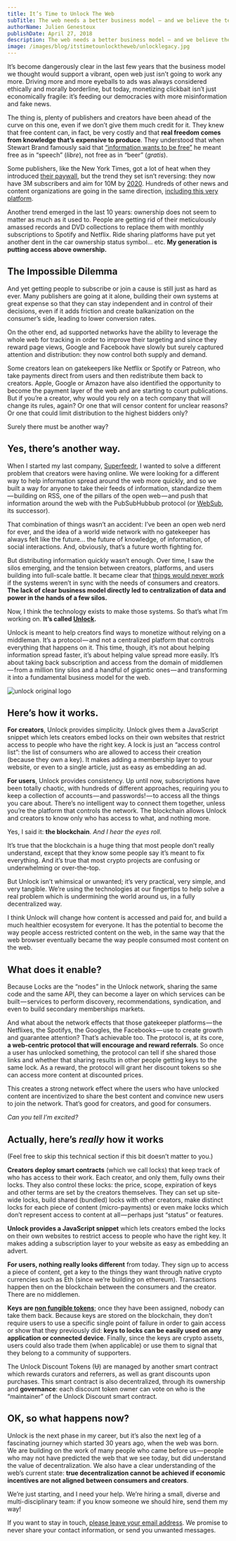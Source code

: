 ```yaml
---
title: It’s Time to Unlock The Web
subTitle: The web needs a better business model — and we believe the technology is finally here to do it.
authorName: Julien Genestoux
publishDate: April 27, 2018
description: The web needs a better business model — and we believe the technology is finally here to do it.
image: /images/blog/itstimetounlocktheweb/unlocklegacy.jpg
---
```

It’s become dangerously clear in the last few years that the business model we thought would support a vibrant, open web just isn’t going to work any more. Driving more and more eyeballs to ads was always considered ethically and morally borderline, but today, monetizing clickbait isn’t just economically fragile: it’s feeding our democracies with more misinformation and fake news.

The thing is, plenty of publishers and creators have been ahead of the curve on this one, even if we don’t give them much credit for it. They knew that free content can, in fact, be very costly and that **real freedom comes from knowledge that’s expensive to produce**. They understood that when Stewart Brand famously said that [“information wants to be free”](https://en.wikipedia.org/wiki/Information_wants_to_be_free) he meant free as in “speech” (_libre_), not free as in “beer” (_gratis_).

Some publishers, like the New York Times, got a lot of heat when they introduced [their paywall](https://www.nytimes.com/2011/03/18/opinion/l18times.html), but the trend they set isn’t reversing: they now have 3M subscribers and aim for 10M by [2020](https://www.nytimes.com/projects/2020-report/index.html). Hundreds of other news and content organizations are going in the same direction, [including this very platform](https://medium.com/membership).

Another trend emerged in the last 10 years: ownership does not seem to matter as much as it used to. People are getting rid of their meticulously amassed records and DVD collections to replace them with monthly subscriptions to Spotify and Netflix. Ride sharing platforms have put yet another dent in the car ownership status symbol… etc. **My generation is putting access above ownership.**

## The Impossible Dilemma

And yet getting people to subscribe or join a cause is still just as hard as ever. Many publishers are going at it alone, building their own systems at great expense so that they can stay independent and in control of their decisions, even if it adds friction and create balkanization on the consumer’s side, leading to lower conversion rates.

On the other end, ad supported networks have the ability to leverage the whole web for tracking in order to improve their targeting and since they reward page views, Google and Facebook have slowly but surely captured attention and distribution: they now control both supply and demand.

Some creators lean on gatekeepers like Netflix or Spotify or Patreon, who take payments direct from users and then redistribute them back to creators. Apple, Google or Amazon have also identified the opportunity to become the payment layer of the web and are starting to court publications. But if you’re a creator, why would you rely on a tech company that will change its rules, again? Or one that will censor content for unclear reasons? Or one that could limit distribution to the highest bidders only?

Surely there must be another way?

## Yes, there’s another way.

When I started my last company, [Superfeedr](https://superfeedr.com/), I wanted to solve a different problem that creators were having online. We were looking for a different way to help information spread around the web more quickly, and so we built a way for anyone to take their feeds of information, standardize them — building on RSS, one of the pillars of the open web — and push that information around the web with the PubSubHubbub protocol (or [WebSub](https://www.w3.org/TR/websub/), its successor).

That combination of things wasn’t an accident: I’ve been an open web nerd for ever, and the idea of a world wide network with no gatekeeper has always felt like the future… the future of knowledge, of information, of social interactions. And, obviously, that’s a future worth fighting for.

But distributing information quickly wasn’t enough. Over time, I saw the silos emerging, and the tension between creators, platforms, and users building into full-scale battle. It became clear that [things would never work](https://medium.com/ouvre-boite/take-my-money-290bea3532ba) if the systems weren’t in sync with the needs of consumers and creators. **The lack of clear business model directly led to centralization of data and power in the hands of a few silos.**

Now, I think the technology exists to make those systems. So that’s what I’m working on. **It’s called [Unlock](https://unlock-protocol.com/).**

Unlock is meant to help creators find ways to monetize without relying on a middleman. It’s a protocol — and not a centralized platform that controls everything that happens on it. This time, though, it’s not about helping information spread faster, it’s about helping value spread more easily. It’s about taking back subscription and access from the domain of middlemen — from a million tiny silos and a handful of gigantic ones — and transforming it into a fundamental business model for the web.

![unlock original logo](/images/blog/itstimetounlocktheweb/unlocklegacy.jpg)

## Here’s how it works.

**For creators**, Unlock provides simplicity. Unlock gives them a JavaScript snippet which lets creators embed locks on their own websites that restrict access to people who have the right key. A lock is just an “access control list”: the list of consumers who are allowed to access their creation (because they own a key). It makes adding a membership layer to your website, or even to a single article, just as easy as embedding an ad.

**For users**, Unlock provides consistency. Up until now, subscriptions have been totally chaotic, with hundreds of different approaches, requiring you to keep a collection of accounts — and passwords! — to access all the things you care about. There’s no intelligent way to connect them together, unless you’re the platform that controls the network. The blockchain allows Unlock and creators to know only who has access to what, and nothing more.

Yes, I said it: **the blockchain**. _And I hear the eyes roll._

It’s true that the blockchain is a huge thing that most people don’t really understand, except that they know some people say it’s meant to fix everything. And it’s true that most crypto projects are confusing or underwhelming or over-the-top.

But Unlock isn’t whimsical or unwanted; it’s very practical, very simple, and very tangible. We’re using the technologies at our fingertips to help solve a real problem which is undermining the world around us, in a fully decentralized way.

I think Unlock will change how content is accessed and paid for, and build a much healthier ecosystem for everyone. It has the potential to become the way people access restricted content on the web, in the same way that the web browser eventually became the way people consumed most content on the web.

## What does it enable?

Because Locks are the “nodes” in the Unlock network, sharing the same code and the same API, they can become a layer on which services can be built — services to perform discovery, recommendations, syndication, and even to build secondary memberships markets.

And what about the network effects that those gatekeeper platforms — the Netflixes, the Spotifys, the Googles, the Facebooks — use to create growth and guarantee attention? That’s achievable too. The protocol is, at its core, **a web-centric protocol that will encourage and reward referrals**. So once a user has unlocked something, the protocol can tell if she shared those links and whether that sharing results in other people getting keys to the same lock. As a reward, the protocol will grant her discount tokens so she can access more content at discounted prices.

This creates a strong network effect where the users who have unlocked content are incentivized to share the best content and convince new users to join the network. That’s good for creators, and good for consumers.

_Can you tell I’m excited?_

## Actually, here’s _really_ how it works

(Feel free to skip this technical section if this bit doesn’t matter to you.)

**Creators deploy smart contracts** (which we call locks) that keep track of who has access to their work. Each creator, and only them, fully owns their locks. They also control these locks: the price, scope, expiration of keys and other terms are set by the creators themselves. They can set up site-wide locks, build shared (bundled) locks with other creators, make distinct locks for each piece of content (micro-payments) or even make locks which don’t represent access to content at all — perhaps just “status” or features.

**Unlock provides a JavaScript snippet** which lets creators embed the locks on their own websites to restrict access to people who have the right key. It makes adding a subscription layer to your website as easy as embedding an advert.

**For users, nothing really looks different** from today. They sign up to access a piece of content, get a key to the things they want through native crypto currencies such as Eth (since we’re building on ethereum). Transactions happen then on the blockchain between the consumers and the creator. There are no middlemen.

**Keys are [non fungible tokens](https://hackernoon.com/non-fungible-tokens-5ba83906b275)**; once they have been assigned, nobody can take them back. Because keys are stored on the blockchain, they don’t require users to use a specific single point of failure in order to gain access or show that they previously did: **keys to locks can be easily used on any application or connected device**. Finally, since the keys are crypto assets, users could also trade them (when applicable) or use them to signal that they belong to a community of supporters.

The Unlock Discount Tokens (Ʉ) are managed by another smart contract which rewards curators and referrers, as well as grant discounts upon purchases. This smart contract is also decentralized, through its ownership and **governance**: each discount token owner can vote on who is the “maintainer” of the Unlock Discount smart contract.

## OK, so what happens now?

Unlock is the next phase in my career, but it’s also the next leg of a fascinating journey which started 30 years ago, when the web was born. We are building on the work of many people who came before us — people who may not have predicted the web that we see today, but did understand the value of decentralization. We also have a clear understanding of the web’s current state: **true decentralization cannot be achieved if economic incentives are not aligned between consumers and creators**.

We’re just starting, and I need your help. We’re hiring a small, diverse and multi-disciplinary team: if you know someone we should hire, send them my way!

If you want to stay in touch, [please leave your email address](https://unlock-protocol.com/). We promise to never share your contact information, or send you unwanted messages.
